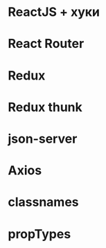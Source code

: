 # ReactJS + хуки

# React Router

# Redux

# Redux thunk

# json-server

# Axios

# classnames

# propTypes
